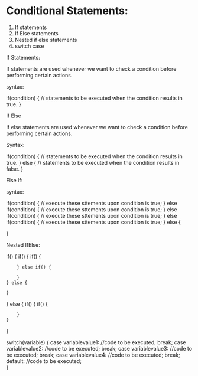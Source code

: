 # Conditional Statements: 

1. If statements
2. If Else statements
3. Nested if else statements
4. switch case  

If Statements:

If statements are used whenever we want to check a condition before performing certain actions. 

syntax:

if(condition) {
    // statements to be executed when the condition results in true. 
}

If Else 

If else statements are used whenever we want to check a condition before performing certain actions. 

Syntax: 

if(condition) {
    // statements to be executed when the condition results in true.
}
else {
    // statements to be executed when the condition results in false.
}


Else If: 

syntax: 

if(condition) {
    // execute these sttements upon condition is true;
} else if(condition) {
    // execute these sttements upon condition is true;
} else if(condition) {
    // execute these sttements upon condition is true;
} else if(condition) {
    // execute these sttements upon condition is true;
} else {

}


Nested IfElse:

if() {
    if() {
        if() {

        } else if() {
            
        }
    } else {

    }
} else {
    if() {
        if() {

        }
    }
}


switch(variable) {
    case variablevalue1:
        //code to be executed;
        break;
    case variablevalue2:
        //code to be executed;
        break;
    case variablevalue3:
        //code to be executed;
        break;
    case variablevalue4:
        //code to be executed;
        break;     
    default:
        //code to be executed;     
}